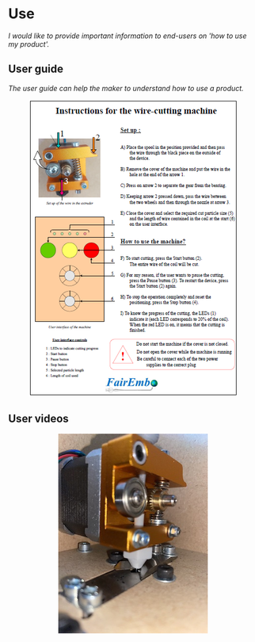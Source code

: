 # **Use**

*I would like to provide important information to end-users on 'how to use my product'.*

## **User guide**

*The user guide can help the maker to understand how to use a product.* 

<p align="center"> 
 <img src="https://github.com/TomGosnik/FairEmbo-Project/blob/main/Source/Pictures/Use_User%20guide.png" />
</p>

## **User videos**

<p align="center"> 
 <img src="https://github.com/TomGosnik/FairEmbo-Project/blob/main/Source/Pictures/Feeder.jpg" />
</p>



